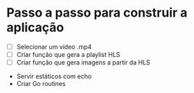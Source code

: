 # Passo a passo para construir a aplicação

- [ ] Selecionar um vídeo .mp4
- [ ] Criar função que gera a playlist HLS
- [ ] Criar função que gera imagens a partir da HLS
- Servir estáticos com echo
- Criar Go routines